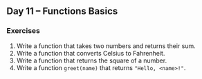 ## Day 11 – Functions Basics

### Exercises
1. Write a function that takes two numbers and returns their sum.
2. Write a function that converts Celsius to Fahrenheit.
3. Write a function that returns the square of a number.
4. Write a function `greet(name)` that returns `"Hello, <name>!"`.
